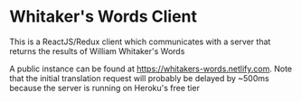 # Whitaker's Words Client

This is a ReactJS/Redux client which communicates with a server that returns the results of William Whitaker's Words

A public instance can be found at https://whitakers-words.netlify.com. Note that the initial translation request will probably be delayed by ~500ms because the server is running on Heroku's free tier
